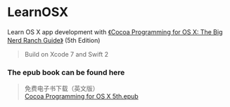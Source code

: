 # LearnOSX
Learn OS X app development with [《Cocoa Programming for OS X: The Big Nerd Ranch Guide》](http://www.amazon.com/Cocoa-Programming-OS-Ranch-Guides/dp/0134076958/ref=sr_1_1?s=books&ie=UTF8&qid=1437207103&sr=1-1&keywords=Cocoa+Programming+for+OS+X%3A+The+Big+Nerd+Ranch+Guide)  (5th Edition)

> Build on Xcode 7 and Swift 2

### The epub book can be found here
> 免费电子书下载（英文版）<br/>
[Cocoa Programming for OS X 5th.epub](http://pan.baidu.com/s/1qWqZK3E)
